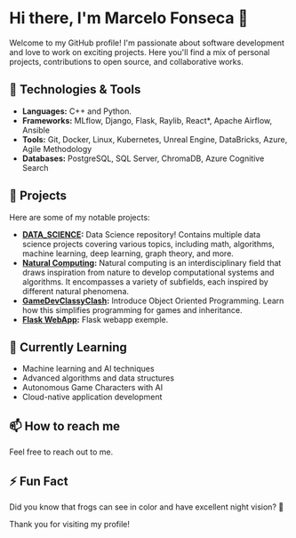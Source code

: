 # Hi there, I'm Marcelo Fonseca 👋

Welcome to my GitHub profile! I'm passionate about software development and love to work on exciting projects. Here you'll find a mix of personal projects, contributions to open source, and collaborative works.

## 🔧 Technologies & Tools

- **Languages:** C++ and Python.
- **Frameworks:** MLflow, Django, Flask, Raylib, React*, Apache Airflow, Ansible
- **Tools:** Git, Docker, Linux, Kubernetes, Unreal Engine, DataBricks, Azure, Agile Methodology
- **Databases:** PostgreSQL, SQL Server, ChromaDB, Azure Cognitive Search

## 🚀 Projects

Here are some of my notable projects:
- **[DATA\_SCIENCE](https://github.com/FroschFT/DATA_SCIENCE):** Data Science repository! Contains multiple data science projects covering various topics, including math, algorithms, machine learning, deep learning, graph theory, and more.
- **[Natural Computing](https://github.com/FroschFT/NaturalComputingClass):** Natural computing is an interdisciplinary field that draws inspiration from nature to develop computational systems and algorithms. It encompasses a variety of subfields, each inspired by different natural phenomena.
- **[GameDevClassyClash](https://github.com/FroschFT/PublicGameDevClassyClash):** Introduce Object Oriented Programming. Learn how this simplifies programming for games and inheritance.
- **[Flask WebApp](https://github.com/FroschFT/project3):** Flask webapp exemple.

## 🌱 Currently Learning

- Machine learning and AI techniques
- Advanced algorithms and data structures
- Autonomous Game Characters with AI
- Cloud-native application development

## 📫 How to reach me

Feel free to reach out to me.

## ⚡ Fun Fact

Did you know that frogs can see in color and have excellent night vision? 🐸

Thank you for visiting my profile!
